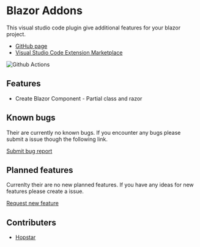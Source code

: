 # Blazor Addons
This visual studio code plugin give additional features for your blazor project. 

- [GitHub page](https://github.com/hopstar/BlazorAddons)
- [Visual Studio Code Extension Marketplace](https://marketplace.visualstudio.com/items?itemName=tHop.blazoraddons)


![Github Actions](https://img.shields.io/github/workflow/status/hopstar/BlazorAddons/GithubActions.svg?logo=github) 


## Features
 - Create Blazor Component - Partial class and razor

## Known bugs
Their are currently no known bugs. If you encounter any bugs please submit a issue though the following link.

[Submit bug report](https://github.com/hopstar/BlazorAddons/issues/new?assignees=&labels=&template=feature_request.md&title=)

## Planned features
Currenlty their are no new planned features. If you have any ideas for new features please create a issue. 

[Request new feature](https://github.com/hopstar/BlazorAddons/issues/new?assignees=&labels=&template=feature_request.md&title=)

## Contributers
- [Hopstar](https://github.com/hopstar)
